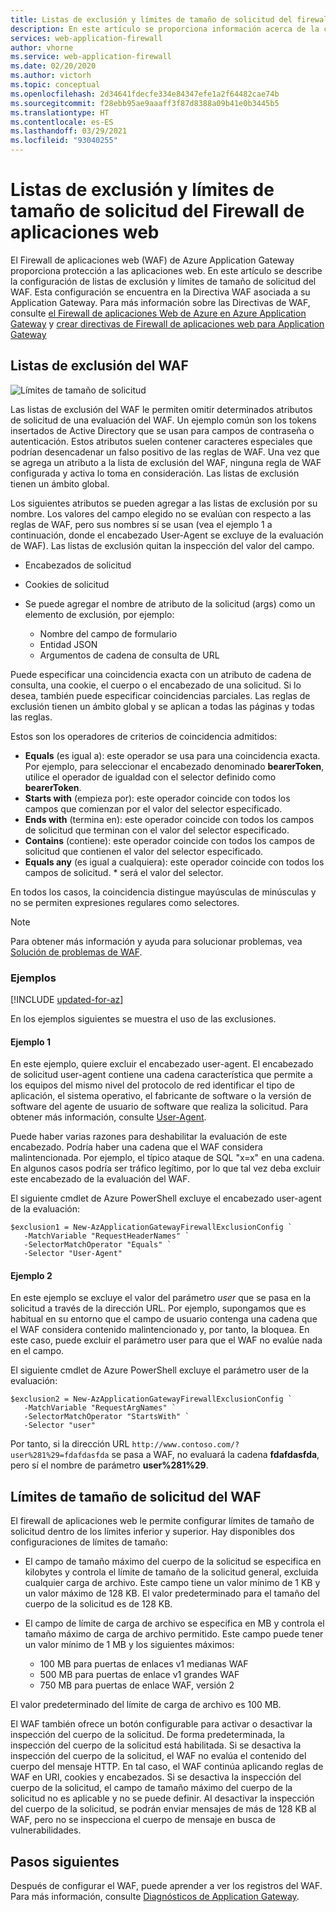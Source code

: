 ```yaml
---
title: Listas de exclusión y límites de tamaño de solicitud del firewall de aplicaciones web en Azure Application Gateway (Azure Portal)
description: En este artículo se proporciona información acerca de la configuración de listas de exclusión y límites de tamaño de solicitud del Firewall de aplicaciones web en Application Gateway con Azure Portal.
services: web-application-firewall
author: vhorne
ms.service: web-application-firewall
ms.date: 02/20/2020
ms.author: victorh
ms.topic: conceptual
ms.openlocfilehash: 2d34641fdecfe334e84347efe1a2f64482cae74b
ms.sourcegitcommit: f28ebb95ae9aaaff3f87d8388a09b41e0b3445b5
ms.translationtype: HT
ms.contentlocale: es-ES
ms.lasthandoff: 03/29/2021
ms.locfileid: "93040255"
---
```

# <a name="web-application-firewall-request-size-limits-and-exclusion-lists"></a>Listas de exclusión y límites de tamaño de solicitud del Firewall de aplicaciones web

El Firewall de aplicaciones web (WAF) de Azure Application Gateway proporciona protección a las aplicaciones web. En este artículo se describe la configuración de listas de exclusión y límites de tamaño de solicitud del WAF. Esta configuración se encuentra en la Directiva WAF asociada a su Application Gateway. Para más información sobre las Directivas de WAF, consulte [el Firewall de aplicaciones Web de Azure en Azure Application Gateway](ag-overview.md) y [crear directivas de Firewall de aplicaciones web para Application Gateway](create-waf-policy-ag.md)

## <a name="waf-exclusion-lists"></a>Listas de exclusión del WAF

![Límites de tamaño de solicitud](../media/application-gateway-waf-configuration/waf-policy.png)

Las listas de exclusión del WAF le permiten omitir determinados atributos de solicitud de una evaluación del WAF. Un ejemplo común son los tokens insertados de Active Directory que se usan para campos de contraseña o autenticación. Estos atributos suelen contener caracteres especiales que podrían desencadenar un falso positivo de las reglas de WAF. Una vez que se agrega un atributo a la lista de exclusión del WAF, ninguna regla de WAF configurada y activa lo toma en consideración. Las listas de exclusión tienen un ámbito global.

Los siguientes atributos se pueden agregar a las listas de exclusión por su nombre. Los valores del campo elegido no se evalúan con respecto a las reglas de WAF, pero sus nombres sí se usan (vea el ejemplo 1 a continuación, donde el encabezado User-Agent se excluye de la evaluación de WAF). Las listas de exclusión quitan la inspección del valor del campo.

* Encabezados de solicitud
* Cookies de solicitud
* Se puede agregar el nombre de atributo de la solicitud (args) como un elemento de exclusión, por ejemplo:

   * Nombre del campo de formulario
   * Entidad JSON
   * Argumentos de cadena de consulta de URL

Puede especificar una coincidencia exacta con un atributo de cadena de consulta, una cookie, el cuerpo o el encabezado de una solicitud.  Si lo desea, también puede especificar coincidencias parciales. Las reglas de exclusión tienen un ámbito global y se aplican a todas las páginas y todas las reglas.

Estos son los operadores de criterios de coincidencia admitidos:

- **Equals** (es igual a):  este operador se usa para una coincidencia exacta. Por ejemplo, para seleccionar el encabezado denominado **bearerToken**, utilice el operador de igualdad con el selector definido como **bearerToken**.
- **Starts with** (empieza por): este operador coincide con todos los campos que comienzan por el valor del selector especificado.
- **Ends with** (termina en):  este operador coincide con todos los campos de solicitud que terminan con el valor del selector especificado.
- **Contains** (contiene): este operador coincide con todos los campos de solicitud que contienen el valor del selector especificado.
- **Equals any** (es igual a cualquiera): este operador coincide con todos los campos de solicitud. * será el valor del selector.

En todos los casos, la coincidencia distingue mayúsculas de minúsculas y no se permiten expresiones regulares como selectores.

> [!NOTE]
> Para obtener más información y ayuda para solucionar problemas, vea [Solución de problemas de WAF](web-application-firewall-troubleshoot.md).

### <a name="examples"></a>Ejemplos

[!INCLUDE [updated-for-az](../../../includes/updated-for-az.md)]

En los ejemplos siguientes se muestra el uso de las exclusiones.

#### <a name="example-1"></a>Ejemplo 1

En este ejemplo, quiere excluir el encabezado user-agent. El encabezado de solicitud user-agent contiene una cadena característica que permite a los equipos del mismo nivel del protocolo de red identificar el tipo de aplicación, el sistema operativo, el fabricante de software o la versión de software del agente de usuario de software que realiza la solicitud. Para obtener más información, consulte [User-Agent](https://developer.mozilla.org/en-US/docs/Web/HTTP/Headers/User-Agent).

Puede haber varias razones para deshabilitar la evaluación de este encabezado. Podría haber una cadena que el WAF considera malintencionada. Por ejemplo, el típico ataque de SQL "x=x" en una cadena. En algunos casos podría ser tráfico legítimo, por lo que tal vez deba excluir este encabezado de la evaluación del WAF.

El siguiente cmdlet de Azure PowerShell excluye el encabezado user-agent de la evaluación:

```azurepowershell
$exclusion1 = New-AzApplicationGatewayFirewallExclusionConfig `
   -MatchVariable "RequestHeaderNames" `
   -SelectorMatchOperator "Equals" `
   -Selector "User-Agent"
```
#### <a name="example-2"></a>Ejemplo 2

En este ejemplo se excluye el valor del parámetro *user* que se pasa en la solicitud a través de la dirección URL. Por ejemplo, supongamos que es habitual en su entorno que el campo de usuario contenga una cadena que el WAF considera contenido malintencionado y, por tanto, la bloquea.  En este caso, puede excluir el parámetro user para que el WAF no evalúe nada en el campo.

El siguiente cmdlet de Azure PowerShell excluye el parámetro user de la evaluación:

```azurepowershell
$exclusion2 = New-AzApplicationGatewayFirewallExclusionConfig `
   -MatchVariable "RequestArgNames" `
   -SelectorMatchOperator "StartsWith" `
   -Selector "user"
```
Por tanto, si la dirección URL `http://www.contoso.com/?user%281%29=fdafdasfda` se pasa a WAF, no evaluará la cadena **fdafdasfda**, pero sí el nombre de parámetro **user%281%29**. 

## <a name="waf-request-size-limits"></a>Límites de tamaño de solicitud del WAF



El firewall de aplicaciones web le permite configurar límites de tamaño de solicitud dentro de los límites inferior y superior. Hay disponibles dos configuraciones de límites de tamaño:

- El campo de tamaño máximo del cuerpo de la solicitud se especifica en kilobytes y controla el límite de tamaño de la solicitud general, excluida cualquier carga de archivo. Este campo tiene un valor mínimo de 1 KB y un valor máximo de 128 KB. El valor predeterminado para el tamaño del cuerpo de la solicitud es de 128 KB.
- El campo de límite de carga de archivo se especifica en MB y controla el tamaño máximo de carga de archivo permitido. Este campo puede tener un valor mínimo de 1 MB y los siguientes máximos:

   - 100 MB para puertas de enlaces v1 medianas WAF
   - 500 MB para puertas de enlace v1 grandes WAF
   - 750 MB para puertas de enlace WAF, versión 2 

 El valor predeterminado del límite de carga de archivo es 100 MB.

El WAF también ofrece un botón configurable para activar o desactivar la inspección del cuerpo de la solicitud. De forma predeterminada, la inspección del cuerpo de la solicitud está habilitada. Si se desactiva la inspección del cuerpo de la solicitud, el WAF no evalúa el contenido del cuerpo del mensaje HTTP. En tal caso, el WAF continúa aplicando reglas de WAF en URI, cookies y encabezados. Si se desactiva la inspección del cuerpo de la solicitud, el campo de tamaño máximo del cuerpo de la solicitud no es aplicable y no se puede definir. Al desactivar la inspección del cuerpo de la solicitud, se podrán enviar mensajes de más de 128 KB al WAF, pero no se inspecciona el cuerpo de mensaje en busca de vulnerabilidades.

## <a name="next-steps"></a>Pasos siguientes

Después de configurar el WAF, puede aprender a ver los registros del WAF. Para más información, consulte [Diagnósticos de Application Gateway](../../application-gateway/application-gateway-diagnostics.md#diagnostic-logging).

